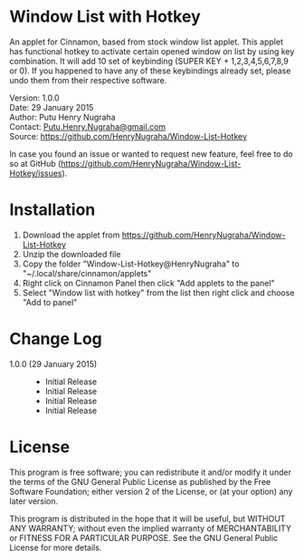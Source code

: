 Window List with Hotkey
===============
An applet for Cinnamon, based from stock window list applet. This applet has functional hotkey to activate certain opened window on list by using key combination. It will add 10 set of keybinding (SUPER KEY + 1,2,3,4,5,6,7,8,9 or 0). If you happened to have any of these keybindings already set, please undo them from their respective software.

Version: 1.0.0<br />
Date: 29 January 2015<br />
Author: Putu Henry Nugraha<br />
Contact: Putu.Henry.Nugraha@gmail.com<br />
Source: https://github.com/HenryNugraha/Window-List-Hotkey<br />

In case you found an issue or wanted to request new feature, feel free to do so at GitHub (https://github.com/HenryNugraha/Window-List-Hotkey/issues).

Installation
===============
1. Download the applet from https://github.com/HenryNugraha/Window-List-Hotkey
2. Unzip the downloaded file
3. Copy the folder "Window-List-Hotkey@HenryNugraha" to "~/.local/share/cinnamon/applets"
4. Right click on Cinnamon Panel then click "Add applets to the panel"
5. Select "Window list with hotkey" from the list then right click and choose "Add to panel"

Change Log
===============
<dl>
	<dt>1.0.0 (29 January 2015)</dt>
		<dd><ul>
			<li>Initial Release</li>
			<li>Initial Release</li>
			<li>Initial Release</li>
			<li>Initial Release</li>
		</ul></dd>
</dl>

License
===============
This program is free software; you can redistribute it and/or modify it under the terms of the GNU General Public License as published by the Free Software Foundation; either version 2 of the License, or (at your option) any later version.

This program is distributed in the hope that it will be useful, but WITHOUT ANY WARRANTY; without even the implied warranty of MERCHANTABILITY or FITNESS FOR A PARTICULAR PURPOSE.  See the GNU General Public License for more details.
